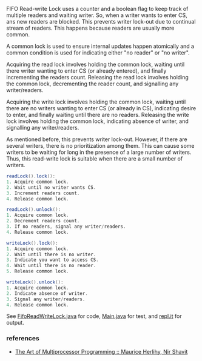 FIFO Read-write Lock uses a counter and a
boolean flag to keep track of multiple readers
and waiting writer. So, when a writer wants to
enter CS, ans new readers are blocked. This
prevents writer lock-out due to continual
stream of readers. This happens because
readers are usually more common.

A common lock is used to ensure internal
updates happen atomically and a common
condition is used for indicating either "no
reader" or "no writer".

Acquiring the read lock involves holding the
common lock, waiting until there writer wanting to enter CS (or already entered), and finally
incrementing the readers count. Releasing the
read lock involves holding the common lock,
decrementing the reader count, and signalling
any writer/readers.

Acquiring the write lock involves holding the
common lock, waiting until there are no writers
wanting to enter CS (or already in CS),
indicating desire to enter, and finally waiting
until there are no readers. Releasing the write
lock involves holding the common lock,
indicating absence of writer, and signalling any
writer/readers.

As mentioned before, this prevents writer
lock-out. However, if there are several
writers, there is no prioritization among
them. This can cause some writers to be
waiting for long in the presence of a large
number of writers. Thus, this read-write lock is
suitable when there are a small number of
writers.

```java
readLock().lock():
1. Acquire common lock.
2. Wait until no writer wants CS.
3. Increment readers count.
4. Release common lock.
```

```java
readLock().unlock():
1. Acquire common lock.
2. Decrement readers count.
3. If no readers, signal any writer/readers.
4. Release common lock.
```

```java
writeLock().lock():
1. Acquire common lock.
2. Wait until there is no writer.
3. Indicate you want to access CS.
4. Wait until there is no reader.
5. Release common lock.
```

```java
writeLock().unlock():
1. Acquire common lock.
2. Indicate absence of writer.
3. Signal any writer/readers.
4. Release common lock.
```

See [FifoReadWriteLock.java] for code, [Main.java] for test, and [repl.it] for output.

[FifoReadWriteLock.java]: https://repl.it/@wolfram77/fifo-read-write-lock#FifoReadWriteLock.java
[Main.java]: https://repl.it/@wolfram77/fifo-read-write-lock#Main.java
[repl.it]: https://fifo-read-write-lock.wolfram77.repl.run


### references

- [The Art of Multiprocessor Programming :: Maurice Herlihy, Nir Shavit](https://dl.acm.org/doi/book/10.5555/2385452)
